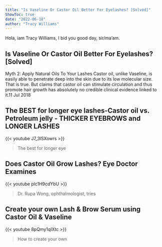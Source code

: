 ```yaml
---
title: "Is Vaseline Or Castor Oil Better For Eyelashes? [Solved]"
ShowToc: true 
date: "2022-06-18"
author: "Tracy Williams" 
---
```


Hola, iam Tracy Williams, I bid you good day, sir/ma’am.
## Is Vaseline Or Castor Oil Better For Eyelashes? [Solved]
Myth 2: Apply Natural Oils To Your Lashes Castor oil, unlike Vaseline, is easily able to penetrate deep into the skin due to its low molecular size. That is true. But claims that castor oil can stimulate circulation and thus promote hair growth has absolutely no credible clinical evidence linked to it.11 Jul 2018

## The BEST for longer eye lashes-Castor oil vs. Petroleum jelly - THICKER EYEBROWS and LONGER LASHES
{{< youtube J7_3lSXowrs >}}
>The best for longer eye 

## Does Castor Oil Grow Lashes? Eye Doctor Examines
{{< youtube plc1H9cdYbU >}}
>Dr. Rupa Wong, ophthalmologist, tries 

## Create your own Lash & Brow Serum using Castor Oil & Vaseline
{{< youtube 8pQmy1qIXtc >}}
>How to create your own 

